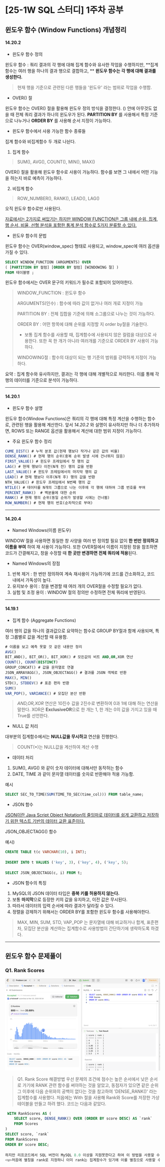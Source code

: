 # [25-1W SQL 스터디] 1주차 공부 

## 윈도우 함수 (Window Functions) 개념정리

#### 14.20.2 

- 윈도우 함수 정의 

윈도우 함수 : 쿼리 결과의 각 행에 대해 집계 함수와 유사한 작업을 수행하지만, **집계 함수는 여러 행을 하나의 결과 행으로 결합하고, ** **윈도우 함수는 각 행에 대해 결과를 생성한다.**

> 현재 행을 기준으로 관련된 다른 행들을 '윈도우' 라는 범위로 작업을 수행함.



- OVER() 절

윈도우 함수는 OVER() 절을 활용해 윈도우 정의 방식을 결정한다. () 안에 아무것도 없을 때 전체 쿼리 결과가 하나의 윈도우가 된다. **PARTITION BY** 를 사용해서 특정 기준으로 나누거나 **ORDER BY** 를 사용해 순서 지정이 가능하다. 



- 윈도우 함수에서 사용 가능한 함수 종류들

집계 함수와 비집계함수 두 개로 나뉜다. 

1. 집계 함수 

> SUM(), AVG(), COUNT(), MIN(), MAX() 

OVER() 절을 활용해 윈도우 함수로 사용이 가능하다. 함수를 보면 그 내에서 어떤 기능을 하는지 바로 예측이 가능하다.



2. 비집계 함수

> ROW_NUMBER(), RANK(), LEAD(), LAG() 

오직 윈도우 함수로만 사용된다. 

<u>자료에서는 2가지로 써있기는 하지만 WINDOW FUNCTION은 그룹 내에 순위, 집계, 행 순서, 비율, 선형 분석을 포함한 통계 분석 함수로 5가지 분류할 수 있다.</u>



- 윈도우 함수의 문법 

윈도우 함수는 OVER(window_spec) 형태로 사용되고, window_spec에 여러 옵션을 가질 수 있다. 

~~~sql
SELECT WINDOW_FUNCTION (ARGUMENTS) OVER 
( [PARTITION BY 컬럼] [ORDER BY 컬럼] [WINDOWING 절] )
FROM 테이블명 ; 
~~~

윈도우 함수에서는 OVER 문구의 키워드가 필수로 포함되어 있어야한다. 

> WINDOW_FUNCTION : 윈도우 함수
>
> ARGUMENTS(인수) : 함수에 따라 값이 없거나 여러 개로 지정이 가능
>
> PARTITION BY : 전체 집합을 기준에 의해 소그룹으로 나누는 것이 가능하다. 
>
> ORDER BY :  어떤 항목에 대해 순위를 지정할 지 order by절을 기술한다. 
>
> - 보통 집계 함수를 사용할 때, 집계함수에 사용되지 않은 컬럼을 대상으로 사용한다. 또한 꼭 한 개가 아니라 여러개를 기준으로 ORDER BY 사용이 가능하다.
>
> WINDOWING절 : 함수의 대상이 되는 행 기준의 범위를 강력하게 지정이 가능하다. 

요약 : 집계 함수와 유사하지만, 결과는 각 행에 대해 개별적으로 처리한다. 이를 통해 각 행의 데이터를 기준으로 분석이 가능하다. 

---

#### 14.20.1

- 윈도우 함수 설명

윈도우 함수(Window Functions)은 쿼리의 각 행에 대해 특정 계산을 수행하는 함수로, 관련된 행을 활용해 계산한다. 앞서 *14.20.2* 와 설명이 유사하지만 하나 더 추가하자면, ROWS 또는 RANGE 옵션을 활용해서 계산에 대한 범위 지정이 가능하다. 

- 주요 윈도우 함수 정리

~~~sql
CUME_DIST() # 누적 분포 값(현재 행보다 작거나 같은 값의 비율)
DENSE_RANK() # 현재 행의 순위(중복 순위 발생 시에 건너뛰지 않음)
FIRST_VALUE() # 윈도우 프레임에서 첫 행의 값
LAG() # 현재 행보다 이전(N개 전) 행의 값을 반환
LAST_VALUE() # 윈도우 프레임에서의 마지막 행의 값
LEAD() # 현재 행보다 이후(N개 후) 행의 값을 반환
NTH_VALUE() # 윈도우 프레임에서 N번째 행의 값
NTILE() # 데이터를 N개의 그룹으로 나눈 이후에 각 행에 대하여 그룹 번호를 부여
PERCENT_RANK()  # 백분율에 대한 순위
RANK() # 현재 행의 순위(동일 순위가 발생할 시에는 건너뜀)
ROW_NUMBER() # 현재 행의 번호(순차적으로 부여)

~~~

___

#### 14.20.4

- Named Windows(이름 윈도우)

WINDOW 절을 사용하면 동일한 창 사양을 여러 번 정의할 필요 없이 **한 번만 정의하고 이름을 부여** 하여 재 사용이 가능하다. 또한 OVER절에서 이름이 지정된 창을 참조하면 코드가 간결해지고, 창을 수정할 때 **한 곳만 변경하면 전체 쿼리에 적용**된다.

- Named Windows의 장점

1. 반복 제거 : 한 번만 정의하여 계속 재사용이 가능하기에 코드를 간소화하고, 코드 내에서 가독성이 높다.
2. 유지보수 용이 : 창을 변경할 때 여러 개의 OVER절을 수정할 필요가 없다.
3. 실험 및 조정 용이 : WINDOW 절의 정의만 수정하면 전체 쿼리에 반영된다. 



---

#### 14.19.1

- 집계 함수 (Aggregate Functions)

여러 행의 값을 하나의 결과값으로 요약하는 함수로 GROUP BY절과 함께 사용되며, 특정 그룹별로 값을 계산할 때 유용함. 

~~~sql
# 이름을 보고 예측 못할 것 같은 내용만 정리
AVG()
BIT_AND(), BIT_OR(), BIT_XOR() # 모든값의 비트 AND,OR,XOR 연산
COUNT(), COUNT(DISTINCT)
GROUP_CONCAT() # 값을 문자열로 연결
JSON_ARRAYAGG(), JSON_OBJECTAGG() # 결과를 JSON 객체로 반환
MAX(), MIN() 
STD(), STDDEV() # 표준 편차 반환
SUM()
VAR_POP(), VARIANCE() # 모집단 분산 반환

~~~

>  *AND,OR,XOR* 연산은 10진수 값을 2진수로 변환하여 0과 1에 대해 하는 연산을 말한다. XOR은 **ExclusiveOR**으로 한 개는 1, 한 개는 0의 값을 가지고 있을 때 True를 선언한다. 



- NULL 값 처리

대부분의 집계함수에서는 **NULL값을 무시하고** 연산을 진행한다.

> COUNT(*)는 NULL값을 계산하여 계산 수행



- 데이터 처리

1. SUM(), AVG() 와 같이 숫자 데이터에 대해서만 동작하는 함수
2. DATE, TIME 과 같이 문자열 데이터를 숫자로 반환해야 적용 가능함. 

예시

~~~sql
SELECT SEC_TO_TIME(SUM(TIME_TO_SEC(time_col))) FROM table_name;

~~~



- JSON 함수

<u>JSON이란 Java Script Object Notation의 줄임마로 데이터를  쉽게 교환하고 저장하기 위한 텍스트 기반의 데이터 교환 표준이다.</u>

JSON_OBJECTAGG() 함수

예시)

~~~sql
CREATE TABLE t(c VARCHAR(10), i INT);

INSERT INTO t VALUES ('key', 3), ('key', 4), ('key', 5);

SELECT JSON_OBJECTAGG(c, i) FROM t;

~~~

- JSON 함수의 특징

1. MySQL의 JSON 데이터 타입은 **중복 키를 허용하지 않는다.**
2. 보통 **마지막**으로 등장한 키의 값을 유지하고, 이전 값은 무시된다.
3. 따라서 데이터의 입력 순서에 따라 결과가 달라질 수 있다. 
4. 정렬을 강제하기 위해서는 ORDER BY를 포함한 윈도우 함수를 사용해야한다.



> MAX, MIN, SUM, STD, VAP_POP 는 문자열에 대해 비교하거나 합계, 표준편차, 모집단 분산을 계산하는 집계함수로 사용방법이 간단하기에 생략하도록 하겠다. 



---

## 윈도우 함수 문제풀이

### Q1. Rank Scores
![alt text](../image/Week1_1.jpg)

> Q1. Rank Score 해결방법 
우선 문제의 조건에 점수는 높은 순서에서 낮은 순서로 가기에 RANK 관련 함수를 써야하는 것을 알았고, 동점자가 있으면 같은 순위 그 이후에 다음 순위와의 공백이 없다는 것을 참고하여 'DENSE_RANK()' 라는 집계함수를 사용했다. 처음에는 With 절을 사용해 Rank와 Score를 저장한 가상 테이블을 만들고 하려 했다. 코드는 다음과 같았다. 
~~~sql
 WITH RankScores AS (
    SELECT score, DENSE_RANK() OVER (ORDER BY score DESC) AS `rank`
    FROM Scores
)
SELECT score, `rank`
FROM RankScores
ORDER BY score DESC;

하지만 리프코드에서 SQL 버전이 MySQL 8.0 이상을 지원못한다고 하여 이 방법을 사용할 수 없었고, **Week1.sql** 파일에 적은 방법으로 해결하였다. 
<u>처음에 별칭을 rank로 지정하니 이미 rank는 집계함수가 있기에 이를 별칭으로 사용할 수 없다는 오류가 떴다. 그렇기에 키워드를 별칭으로 쓰면 안된다는 것을 깨달았고, 여기서는 구분을 해주기 위해 작은 따옴표를 붙여서 해결하였다.  </u>


